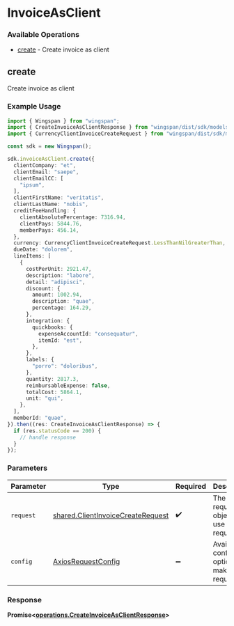 # InvoiceAsClient

### Available Operations

* [create](#create) - Create invoice as client

## create

Create invoice as client

### Example Usage

```typescript
import { Wingspan } from "wingspan";
import { CreateInvoiceAsClientResponse } from "wingspan/dist/sdk/models/operations";
import { CurrencyClientInvoiceCreateRequest } from "wingspan/dist/sdk/models/shared";

const sdk = new Wingspan();

sdk.invoiceAsClient.create({
  clientCompany: "et",
  clientEmail: "saepe",
  clientEmailCC: [
    "ipsum",
  ],
  clientFirstName: "veritatis",
  clientLastName: "nobis",
  creditFeeHandling: {
    clientAbsolutePercentage: 7316.94,
    clientPays: 5844.76,
    memberPays: 456.14,
  },
  currency: CurrencyClientInvoiceCreateRequest.LessThanNilGreaterThan,
  dueDate: "dolorem",
  lineItems: [
    {
      costPerUnit: 2921.47,
      description: "labore",
      detail: "adipisci",
      discount: {
        amount: 1002.94,
        description: "quae",
        percentage: 164.29,
      },
      integration: {
        quickbooks: {
          expenseAccountId: "consequatur",
          itemId: "est",
        },
      },
      labels: {
        "porro": "doloribus",
      },
      quantity: 2817.3,
      reimbursableExpense: false,
      totalCost: 5864.1,
      unit: "qui",
    },
  ],
  memberId: "quae",
}).then((res: CreateInvoiceAsClientResponse) => {
  if (res.statusCode == 200) {
    // handle response
  }
});
```

### Parameters

| Parameter                                                                              | Type                                                                                   | Required                                                                               | Description                                                                            |
| -------------------------------------------------------------------------------------- | -------------------------------------------------------------------------------------- | -------------------------------------------------------------------------------------- | -------------------------------------------------------------------------------------- |
| `request`                                                                              | [shared.ClientInvoiceCreateRequest](../../models/shared/clientinvoicecreaterequest.md) | :heavy_check_mark:                                                                     | The request object to use for the request.                                             |
| `config`                                                                               | [AxiosRequestConfig](https://axios-http.com/docs/req_config)                           | :heavy_minus_sign:                                                                     | Available config options for making requests.                                          |


### Response

**Promise<[operations.CreateInvoiceAsClientResponse](../../models/operations/createinvoiceasclientresponse.md)>**

